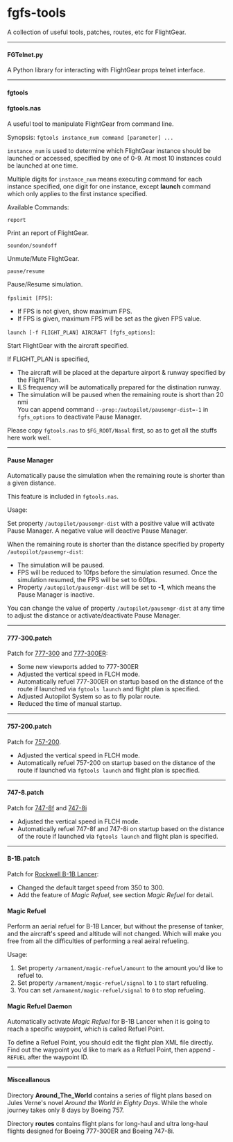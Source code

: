 fgfs-tools
==========

A collection of useful tools, patches, routes, etc for FlightGear.

---

#### FGTelnet.py

A Python library for interacting with FlightGear props telnet interface.

---

#### fgtools
#### fgtools.nas

A useful tool to manipulate FlightGear from command line.

Synopsis: `fgtools instance_num command [parameter] ...`

`instance_num` is used to determine which FlightGear instance should be launched or accessed, specified by one of 0-9. At most 10 instances could be launched at one time.

Multiple digits for `instance_num` means executing command for each instance specified, one digit for one instance, except **launch** command which only applies to the first instance specified.

Available Commands:

`report`

Print an report of FlightGear.

`soundon/soundoff`

Unmute/Mute FlightGear.

`pause/resume`

Pause/Resume simulation.

`fpslimit [FPS]`:

* If FPS is not given, show maximum FPS.
* If FPS is given, maximum FPS will be set as the given FPS value.

`launch [-f FLIGHT_PLAN] AIRCRAFT [fgfs_options]`:

Start FlightGear with the aircraft specified.

If FLIGHT_PLAN is specified,

* The aircraft will be placed at the departure airport & runway specified by the Flight Plan.
* ILS frequency will be automatically prepared for the distination runway.
* The simulation will be paused when the remaining route is short than 20 nmi  
  You can append command `--prop:/autopilot/pausemgr-dist=-1` in `fgfs_options` to deactivate Pause Manager.

Please copy `fgtools.nas` to `$FG_ROOT/Nasal` first, so as to get all the stuffs here work well.

---

#### Pause Manager

Automatically pause the simulation when the remaining route is shorter than a given distance.

This feature is included in `fgtools.nas`.

Usage:

Set property `/autopilot/pausemgr-dist` with a positive value will activate Pause Manager. A negative value will deactive Pause Manager.

When the remaining route is shorter than the distance specified by property `/autopilot/pausemgr-dist`:

* The simulation will be paused.
* FPS will be reduced to 10fps before the simulation resumed. Once the simulation resumed, the FPS will be set to 60fps.
* Property `/autopilot/pausemgr-dist` will be set to **-1**, which means the Pause Manager is inactive.

You can change the value of property `/autopilot/pausemgr-dist` at any time to adjust the distance or activate/deactivate Pause Manager.

---

#### 777-300.patch

Patch for [777-300](https://code.google.com/p/b773-flightgear/) and [777-300ER](https://code.google.com/p/b773-flightgear/):

* Some new viewports added to 777-300ER
* Adjusted the vertical speed in FLCH mode.
* Automatically refuel 777-300ER on startup based on the distance of the route if launched via `fgtools launch` and flight plan is specified.
* Adjusted Autopilot System so as to fly polar route.
* Reduced the time of manual startup.

---

#### 757-200.patch

Patch for [757-200](http://mirrors.ibiblio.org/pub/mirrors/flightgear/ftp/Aircraft-3.4/757-200_20150111.zip).

* Adjusted the vertical speed in FLCH mode.
* Automatically refuel 757-200 on startup based on the distance of the route if launched via `fgtools launch` and flight plan is specified.

---

#### 747-8.patch

Patch for [747-8f](http://mirrors.ibiblio.org/pub/mirrors/flightgear/ftp/Aircraft-3.4/747-8i_20150111.zip) and [747-8i](http://mirrors.ibiblio.org/pub/mirrors/flightgear/ftp/Aircraft-3.4/747-8i_20150111.zip)

* Adjusted the vertical speed in FLCH mode.
* Automatically refuel 747-8f and 747-8i on startup based on the distance of the route if launched via `fgtools launch` and flight plan is specified.

---

#### B-1B.patch

Patch for [Rockwell B-1B Lancer](ftp://ftp.de.flightgear.org/pub/fgfs/Aircraft-3.2/B-1B_20130823.zip):

* Changed the default target speed from 350 to 300.
* Add the feature of *Magic Refuel*, see section *Magic Refuel* for detail.

#### Magic Refuel

Perform an aerial refuel for B-1B Lancer, but without the presense of tanker, and the aircraft's speed and altitude will not changed. Which will make you free from all the difficulties of performing a real aeiral refueling.

Usage:

1. Set property `/armament/magic-refuel/amount` to the amount you'd like to refuel to.
2. Set property `/armament/magic-refuel/signal` to `1` to start refueling.
3. You can set `/armament/magic-refuel/signal` to `0` to stop refueling.

#### Magic Refuel Daemon

Automatically activate _Magic Refuel_ for B-1B Lancer when it is going to reach a specific waypoint, which is called Refuel Point.

To define a Refuel Point, you should edit the flight plan XML file directly. Find out the waypoint you'd like to mark as a Refuel Point, then append `-REFUEL` after the waypoint ID.

---

#### Misceallanous

Directory __Around_The_World__ contains a series of flight plans based on Jules Verne's novel _Around the World in Eighty Days_. While the whole journey takes only 8 days by Boeing 757.

Directory __routes__ contains flight plans for long-haul and ultra long-haul flights designed for Boeing 777-300ER and Boeing 747-8i.

